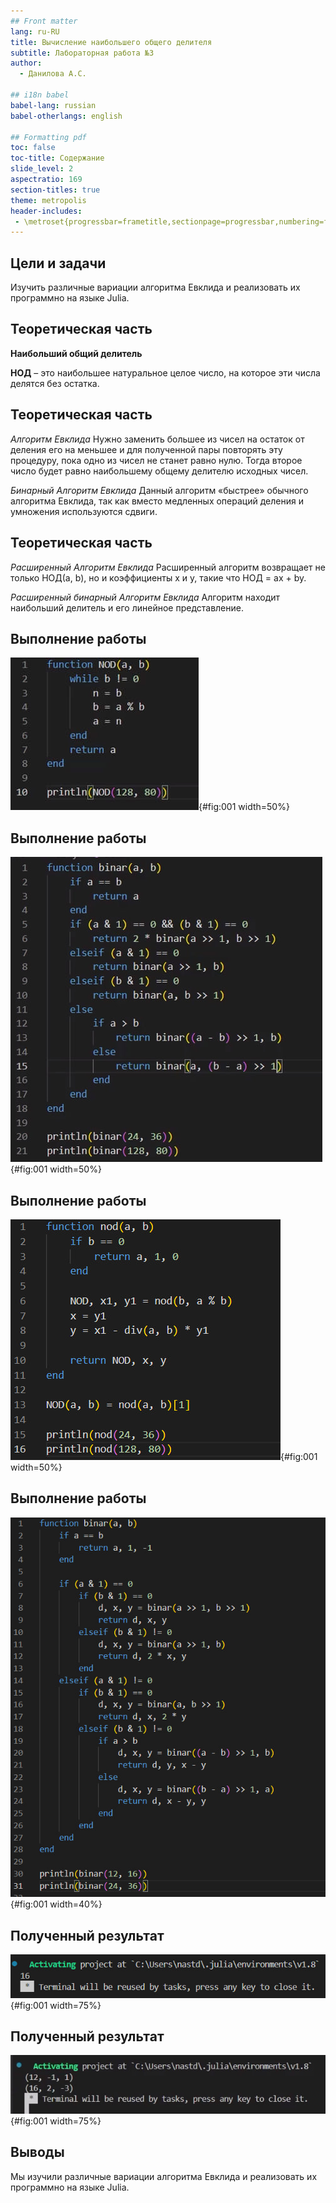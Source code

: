 ```yaml
---
## Front matter
lang: ru-RU
title: Вычисление наибольшего общего делителя
subtitle: Лабораторная работа №3
author:
  - Данилова А.С.

## i18n babel
babel-lang: russian
babel-otherlangs: english

## Formatting pdf
toc: false
toc-title: Содержание
slide_level: 2
aspectratio: 169
section-titles: true
theme: metropolis
header-includes:
 - \metroset{progressbar=frametitle,sectionpage=progressbar,numbering=fraction}
---
```



## Цели и задачи

Изучить различные вариации алгоритма Евклида и реализовать их программно на языке Julia.

## Теоретическая часть

**Наибольший общий делитель**

**НОД** – это наибольшее натуральное целое число, на которое эти числа делятся без остатка.

## Теоретическая часть

*Алгоритм Евклида*
Нужно заменить большее из чисел на остаток от деления его на меньшее и для полученной пары повторять эту процедуру, пока одно из чисел не станет равно нулю. Тогда второе число будет равно наибольшему общему делителю исходных чисел. 

*Бинарный Алгоритм Евклида*
Данный алгоритм «быстрее» обычного алгоритма Евклида, так как вместо медленных операций деления и умножения используются сдвиги.

## Теоретическая часть

*Расширенный Алгоритм Евклида*
Расширенный алгоритм возвращает не только НОД(a, b), но и коэффициенты x и y, такие что НОД = ax + by.

*Расширенный бинарный Алгоритм Евклида*
Алгоритм находит наибольший делитель и его линейное представление. 

## Выполнение работы

![Код для Алгоритма Евклида](1.jpg){#fig:001 width=50%}

## Выполнение работы

![Код для бинарного Алгоритма Евклида](2.jpg){#fig:001 width=50%}

## Выполнение работы

![Код для расширенного Алгоритма Евклида](3.jpg){#fig:001 width=50%}

## Выполнение работы

![Код для расширенного бинарного Алгоритма Евклида](4.jpg){#fig:001 width=40%}

## Полученный результат

![НОД](11.jpg){#fig:001 width=75%}

## Полученный результат

![НОД и коэффициенты](33.jpg){#fig:001 width=75%}

## Выводы

Мы изучили различные вариации алгоритма Евклида и реализовать их программно на языке Julia.
